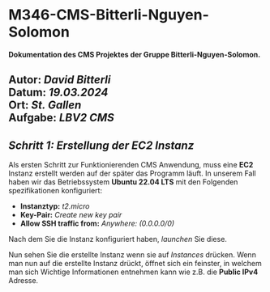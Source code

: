# M346-CMS-Bitterli-Nguyen-Solomon
**Dokumentation des CMS Projektes der Gruppe Bitterli-Nguyen-Solomon.**  
  
**Autor:** *David Bitterli*  
**Datum:** *19.03.2024*  
**Ort:** *St. Gallen*  
**Aufgabe:** *LBV2 CMS*  
---
## *Schritt 1: Erstellung der EC2 Instanz*

Als ersten Schritt zur Funktionierenden CMS Anwendung, muss eine **EC2** Instanz erstellt werden auf der später das Programm läuft. In unserem Fall haben wir das Betriebssystem **Ubuntu 22.04 LTS** mit den Folgenden spezifikationen konfiguriert:  
  * **Instanztyp:** *t2.micro*
  * **Key-Pair:** *Create new key pair*
  * **Allow SSH traffic from:** *Anywhere: (0.0.0.0/0)*

Nach dem Sie die Instanz konfiguriert haben, *launchen* Sie diese.

Nun sehen Sie die erstellte Instanz wenn sie auf *Instances* drücken. Wenn man nun auf die erstellte Instanz drückt, öffnet sich ein feinster, in welchem man sich Wichtige Informationen entnehmen kann wie z.B. die **Public IPv4** Adresse.

